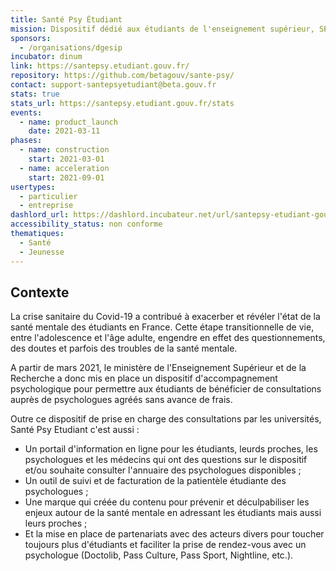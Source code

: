 ```yaml
---
title: Santé Psy Étudiant
mission: Dispositif dédié aux étudiants de l'enseignement supérieur, SPE permet à un étudiant de bénéficier de consultations avec des psychologues validés par les services médicaux des universités sans avance de frais.
sponsors:
  - /organisations/dgesip
incubator: dinum
link: https://santepsy.etudiant.gouv.fr/
repository: https://github.com/betagouv/sante-psy/
contact: support-santepsyetudiant@beta.gouv.fr
stats: true
stats_url: https://santepsy.etudiant.gouv.fr/stats
events:
  - name: product_launch
    date: 2021-03-11
phases:
  - name: construction
    start: 2021-03-01
  - name: acceleration
    start: 2021-09-01
usertypes:
  - particulier
  - entreprise
dashlord_url: https://dashlord.incubateur.net/url/santepsy-etudiant-gouv-fr/
accessibility_status: non conforme
thematiques:
  - Santé
  - Jeunesse
---
```

## Contexte

La crise sanitaire du Covid-19 a contribué à exacerber et révéler l'état de la santé mentale des étudiants en France. Cette étape transitionnelle de vie, entre l'adolescence et l'âge adulte, engendre en effet des questionnements, des doutes et parfois des troubles de la santé mentale.

A partir de mars 2021, le ministère de l'Enseignement Supérieur et de la Recherche a donc mis en place un dispositif d'accompagnement psychologique pour permettre aux étudiants de bénéficier de consultations auprès de psychologues agréés sans avance de frais.

Outre ce dispositif de prise en charge des consultations par les universités, Santé Psy Etudiant c'est aussi :
- Un portail d'information en ligne pour les étudiants, leurds proches, les psychologues et les médecins qui ont des questions sur le dispositif et/ou souhaite consulter l'annuaire des psychologues disponibles ;
- Un outil de suivi et de facturation de la patientèle étudiante des psychologues ; 
- Une marque qui créée du contenu pour prévenir et déculpabiliser les enjeux autour de la santé mentale en adressant les étudiants mais aussi leurs proches ;
- Et la mise en place de partenariats avec des acteurs divers pour toucher toujours plus d'étudiants et faciliter la prise de rendez-vous avec un psychologue (Doctolib, Pass Culture, Pass Sport, Nightline, etc.).